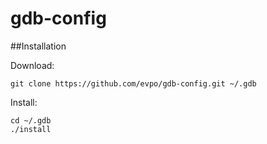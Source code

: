 # gdb-config

##Installation

Download:

    git clone https://github.com/evpo/gdb-config.git ~/.gdb

Install:

    cd ~/.gdb
    ./install
